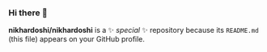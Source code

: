 ### Hi there 👋


**nikhardoshi/nikhardoshi** is a ✨ _special_ ✨ repository because its `README.md` (this file) appears on your GitHub profile.
